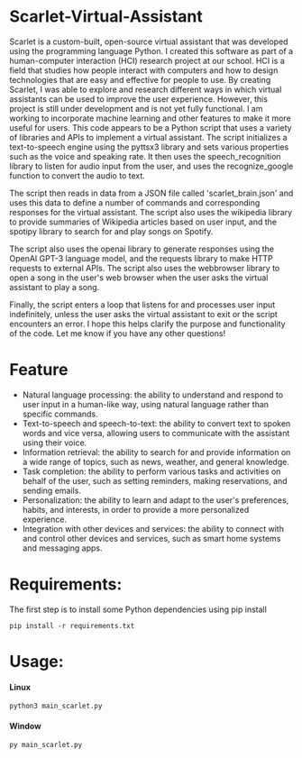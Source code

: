 <h1>Scarlet-Virtual-Assistant</h1>
<p>  Scarlet is a custom-built, open-source virtual assistant that was developed using the programming language Python. I created this software as part of a human-computer interaction (HCI) research project at our school. HCI is a field that studies how people interact with computers and how to design technologies that are easy and effective for people to use. By creating Scarlet, I was able to explore and research different ways in which virtual assistants can be used to improve the user experience. However, this project is still under development and is not yet fully functional. I am working to incorporate machine learning and other features to make it more useful for users. This code appears to be a Python script that uses a variety of libraries and APIs to implement a virtual assistant. The script initializes a text-to-speech engine using the pyttsx3 library and sets various properties such as the voice and speaking rate. It then uses the speech_recognition library to listen for audio input from the user, and uses the recognize_google function to convert the audio to text.

The script then reads in data from a JSON file called 'scarlet_brain.json' and uses this data to define a number of commands and corresponding responses for the virtual assistant. The script also uses the wikipedia library to provide summaries of Wikipedia articles based on user input, and the spotipy library to search for and play songs on Spotify.

The script also uses the openai library to generate responses using the OpenAI GPT-3 language model, and the requests library to make HTTP requests to external APIs. The script also uses the webbrowser library to open a song in the user's web browser when the user asks the virtual assistant to play a song.

Finally, the script enters a loop that listens for and processes user input indefinitely, unless the user asks the virtual assistant to exit or the script encounters an error. I hope this helps clarify the purpose and functionality of the code. Let me know if you have any other questions! </p>
 
<h1>Feature</h1>
<ul>
  <li> Natural language processing: the ability to understand and respond to user input in a human-like way, using natural language rather than specific commands.</li>
  <li>Text-to-speech and speech-to-text: the ability to convert text to spoken words and vice versa, allowing users to communicate with the assistant using their voice.</li>
  <li> Information retrieval: the ability to search for and provide information on a wide range of topics, such as news, weather, and general knowledge.
</li>
  <li>Task completion: the ability to perform various tasks and activities on behalf of the user, such as setting reminders, making reservations, and sending emails.</li>
  <li> Personalization: the ability to learn and adapt to the user's preferences, habits, and interests, in order to provide a more personalized experience.
</li>
  <li> Integration with other devices and services: the ability to connect with and control other devices and services, such as smart home systems and messaging apps.</li>
</ul>


<h1>Requirements:</h1>
<p>The first step is to install some Python dependencies using pip install</p>

```
pip install -r requirements.txt
```

<h1>Usage:</h1>

<h4>Linux</h4>

```
python3 main_scarlet.py 
```

<h4>Window</h4>

```
py main_scarlet.py
```


